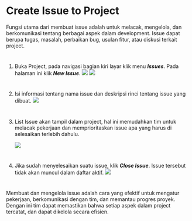 # Create Issue to Project
Fungsi utama dari membuat issue adalah untuk melacak, mengelola, dan berkomunikasi tentang berbagai aspek dalam development. Issue dapat berupa tugas, masalah, perbaikan bug, usulan fitur, atau diskusi terkait project.
#
1. Buka Project, pada navigasi bagian kiri layar klik menu ***Issues***. Pada halaman ini klik ***New Issue***.
    ![](https://iili.io/HyZDgls.png)
    ![](https://iili.io/HyZDrUG.png)
#
2. Isi informasi tentang nama issue dan deskripsi rinci tentang issue yang dibuat.
    ![](https://iili.io/HyZD6Jf.png)
#
3. List Issue akan tampil dalam project, hal ini memudahkan tim untuk melacak pekerjaan dan memprioritaskan issue apa yang harus di selesaikan terlebih dahulu.

    ![](https://iili.io/HyZDiOl.png)
#
4. Jika sudah menyelesaikan suatu issue, klik ***Close Issue***. Issue tersebut tidak akan muncul dalam daftar aktif.
    ![](https://iili.io/Hytenkb.png)

#
Membuat dan mengelola issue adalah cara yang efektif untuk mengatur pekerjaan, berkomunikasi dengan tim, dan memantau progres proyek. Dengan ini tim dapat memastikan bahwa setiap aspek dalam project tercatat, dan dapat dikelola secara efisien.

#
